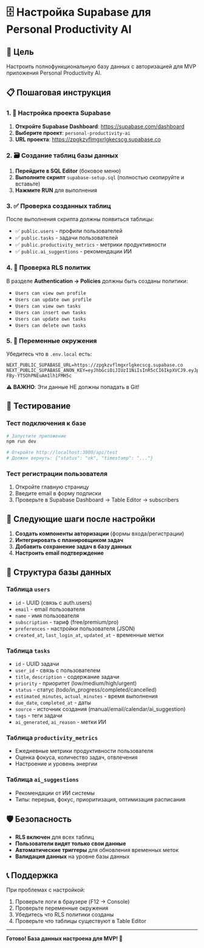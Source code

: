 # 🗄️ Настройка Supabase для Personal Productivity AI

## 🎯 Цель
Настроить полнофункциональную базу данных с авторизацией для MVP приложения Personal Productivity AI.

## 📋 Пошаговая инструкция

### 1. 🔧 Настройка проекта Supabase

1. **Откройте Supabase Dashboard**: https://supabase.com/dashboard
2. **Выберите проект**: `personal-productivity-ai`
3. **URL проекта**: https://zpgkzvflmgxrlgkecscg.supabase.co

### 2. 🗃️ Создание таблиц базы данных

1. **Перейдите в SQL Editor** (боковое меню)
2. **Выполните скрипт** `supabase-setup.sql` (полностью скопируйте и вставьте)
3. **Нажмите RUN** для выполнения

### 3. ✅ Проверка созданных таблиц

После выполнения скрипта должны появиться таблицы:

- ✅ `public.users` - профили пользователей
- ✅ `public.tasks` - задачи пользователей  
- ✅ `public.productivity_metrics` - метрики продуктивности
- ✅ `public.ai_suggestions` - рекомендации ИИ

### 4. 🔐 Проверка RLS политик

В разделе **Authentication → Policies** должны быть созданы политики:

- `Users can view own profile`
- `Users can update own profile` 
- `Users can view own tasks`
- `Users can insert own tasks`
- `Users can update own tasks`
- `Users can delete own tasks`

### 5. 🔑 Переменные окружения

Убедитесь что в `.env.local` есть:

```env
NEXT_PUBLIC_SUPABASE_URL=https://zpgkzvflmgxrlgkecscg.supabase.co
NEXT_PUBLIC_SUPABASE_ANON_KEY=eyJhbGciOiJIUzI1NiIsInR5cCI6IkpXVCJ9.eyJpc3MiOiJzdXBhYmFzZSIsInJlZiI6InpwZ2t6dmZsbWd4cmxna2Vjc2NnIiwicm9sZSI6ImFub24iLCJpYXQiOjE3NTc4NDM5MDcsImV4cCI6MjA3MzQxOTkwN30.usDTWCrgyMiGY1BDhy-FBy-YTSOhPNEuAm1lh1FMH5c
```

⚠️ **ВАЖНО**: Эти данные НЕ должны попадать в Git!

## 🧪 Тестирование

### Тест подключения к базе

```bash
# Запустите приложение
npm run dev

# Откройте http://localhost:3000/api/test
# Должен вернуть: {"status": "ok", "timestamp": "..."}
```

### Тест регистрации пользователя

1. Откройте главную страницу
2. Введите email в форму подписки
3. Проверьте в Supabase Dashboard → Table Editor → subscribers

## 🚀 Следующие шаги после настройки

1. **Создать компоненты авторизации** (формы входа/регистрации)
2. **Интегрировать с планировщиком задач**
3. **Добавить сохранение задач в базу данных**
4. **Настроить email подтверждение**

## 🔧 Структура базы данных

### Таблица `users`
- `id` - UUID (связь с auth.users)
- `email` - email пользователя
- `name` - имя пользователя
- `subscription` - тариф (free/premium/pro)
- `preferences` - настройки пользователя (JSON)
- `created_at`, `last_login_at`, `updated_at` - временные метки

### Таблица `tasks`
- `id` - UUID задачи
- `user_id` - связь с пользователем
- `title`, `description` - содержание задачи
- `priority` - приоритет (low/medium/high/urgent)
- `status` - статус (todo/in_progress/completed/cancelled)
- `estimated_minutes`, `actual_minutes` - время выполнения
- `due_date`, `completed_at` - даты
- `source` - источник создания (manual/email/calendar/ai_suggestion)
- `tags` - теги задачи
- `ai_generated`, `ai_reason` - метки ИИ

### Таблица `productivity_metrics`
- Ежедневные метрики продуктивности пользователя
- Оценка фокуса, количество задач, отвлечения
- Настроение и уровень энергии

### Таблица `ai_suggestions`
- Рекомендации от ИИ системы
- Типы: перерыв, фокус, приоритизация, оптимизация расписания

## 🛡️ Безопасность

- **RLS включен** для всех таблиц
- **Пользователи видят только свои данные**
- **Автоматические триггеры** для обновления временных меток
- **Валидация данных** на уровне базы данных

## 📞 Поддержка

При проблемах с настройкой:
1. Проверьте логи в браузере (F12 → Console)
2. Проверьте переменные окружения
3. Убедитесь что RLS политики созданы
4. Проверьте что таблицы существуют в Table Editor

---

**Готово! База данных настроена для MVP! 🎉**
